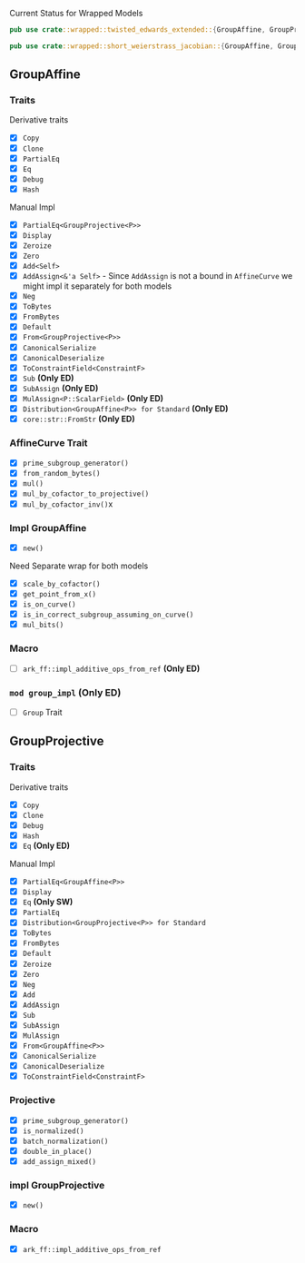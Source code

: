 Current Status for Wrapped Models

```rust
pub use crate::wrapped::twisted_edwards_extended::{GroupAffine, GroupProjective};
```
```rust
pub use crate::wrapped::short_weierstrass_jacobian::{GroupAffine, GroupProjective};
```

## GroupAffine

### Traits

Derivative traits

- [x] `Copy`
- [x] `Clone`
- [x] `PartialEq`
- [x] `Eq`
- [x] `Debug`
- [x] `Hash`

Manual Impl

- [x] `PartialEq<GroupProjective<P>>`
- [x] `Display`
- [x] `Zeroize`
- [x] `Zero`
- [x] `Add<Self>`
- [x] `AddAssign<&'a Self>` - Since `AddAssign` is not a bound in `AffineCurve` we might impl it separately for both models
- [x] `Neg`
- [x] `ToBytes`
- [x] `FromBytes`
- [x] `Default`
- [x] `From<GroupProjective<P>>`
- [x] `CanonicalSerialize`
- [x] `CanonicalDeserialize`
- [x] `ToConstraintField<ConstraintF>`
- [x] `Sub` **(Only ED)**
- [x] `SubAssign` **(Only ED)**
- [x] `MulAssign<P::ScalarField>` **(Only ED)**
- [x] `Distribution<GroupAffine<P>> for Standard` **(Only ED)**
- [x] `core::str::FromStr` **(Only ED)**

### AffineCurve Trait

- [x] `prime_subgroup_generator()`
- [x] `from_random_bytes()`
- [x] `mul()`
- [x] `mul_by_cofactor_to_projective()`
- [x] `mul_by_cofactor_inv()`x

### Impl GroupAffine

- [x] `new()`

Need Separate wrap for both models

- [x] `scale_by_cofactor()`
- [x] `get_point_from_x()`
- [x] `is_on_curve()`
- [x] `is_in_correct_subgroup_assuming_on_curve()`
- [x] `mul_bits()`

### Macro

- [ ] `ark_ff::impl_additive_ops_from_ref` **(Only ED)**

### `mod group_impl` **(Only ED)**

- [ ] `Group` Trait

## GroupProjective

### Traits

Derivative traits

- [x] `Copy`
- [x] `Clone`
- [x] `Debug`
- [x] `Hash`
- [x] `Eq` **(Only ED)**

Manual Impl

- [x] `PartialEq<GroupAffine<P>>`
- [x] `Display`
- [x] `Eq` **(Only SW)**
- [x] `PartialEq`
- [x] `Distribution<GroupProjective<P>> for Standard`
- [x] `ToBytes`
- [x] `FromBytes`
- [x] `Default`
- [x] `Zeroize`
- [x] `Zero`
- [x] `Neg`
- [x] `Add`
- [x] `AddAssign`
- [x] `Sub`
- [x] `SubAssign`
- [x] `MulAssign`
- [x] `From<GroupAffine<P>>`
- [x] `CanonicalSerialize`
- [x] `CanonicalDeserialize`
- [x] `ToConstraintField<ConstraintF>`

### Projective

- [x] `prime_subgroup_generator()`
- [x] `is_normalized()`
- [x] `batch_normalization()`
- [x] `double_in_place()`
- [x] `add_assign_mixed()`

### impl GroupProjective

- [x] `new()`

### Macro

- [x] `ark_ff::impl_additive_ops_from_ref`
